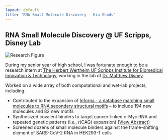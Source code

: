 ```yaml
---
layout: default
title: "RNA Small Molecule Discovery - Kia Ghods"
---
```


<main>
    <section id="description">
        <h2>RNA Small Molecule Discovery @ UF Scripps, Disney Lab</h2>
    <img src="{{ '/assets/media/Scripps_Research.jpeg' | relative_url }}" alt="Research Figure" class="portfolio-img">        <p>During my senior year of high school, I was fortunate enough to be a research intern at <a href="https://wertheim.scripps.ufl.edu/" target="_blank">The Herbert Wertheim UF Scripps Institute for Biomedical Innovation & Technology</a>, working in the lab of <a href="https://disney.scripps.ufl.edu/" target="_blank">Dr. Matthew Disney</a>.</p>
        <p>Worked on a wide array of both computational and wet-lab projects, including:</p>
        <ul>
            <li>Contributed to the expansion of <a href="https://pubs.acs.org/doi/abs/10.1021/acschembio.6b00001" target="_blank">Inforna - a database matching small molecules to RNA secondary structural motifs</a> – to include 194 new molecules and 82 new motifs</li>
            <li>Synthesized covalent binders to target cancer-linked c-Myc RNA and repeated genetic patterns (i.e., r(CAG) expansion) (<a href="{{ '/assets/media/DisneyLab_Abstract_KG.pdf' | relative_url }}" target="_blank">View Abstract</a>)</li>
            <li>Screened dozens of small molecule binders against the frame-shifting element of SARS-CoV-2 RNA in HEK293-T cells</li>
        </ul> 
    </section>
</main>